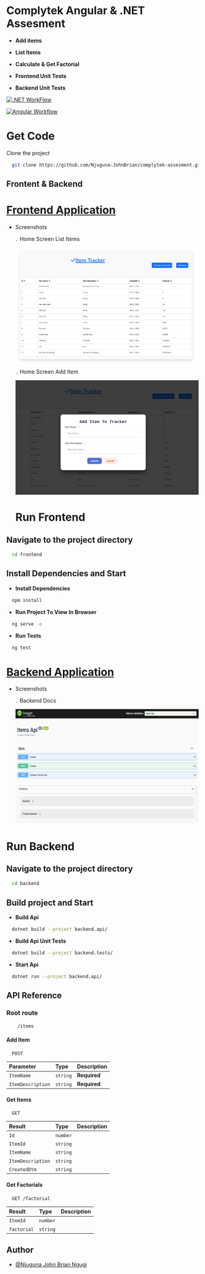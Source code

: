 # Complytek Angular & .NET Assesment

- __Add items__

- __List Items__

- __Calculate & Get Factorial__
-  __Frontend Unit Tests__
-  __Backend Unit Tests__


[![.NET WorkFlow](https://github.com/Njuguna-JohnBrian/complytek-assesment/actions/workflows/dotnet.yml/badge.svg?branch=master&event=deployment_status)](https://github.com/Njuguna-JohnBrian/complytek-assesment/actions/workflows/dotnet.yml)

[![Angular Workflow](https://github.com/Njuguna-JohnBrian/complytek-assesment/actions/workflows/angular.yml/badge.svg)](https://github.com/Njuguna-JohnBrian/complytek-assesment/actions/workflows/angular.yml)

# Get Code

Clone the project

```bash
  git clone https://github.com/Njuguna-JohnBrian/complytek-assesment.git
```

## **Frontent & Backend**

# [Frontend Application]()
- Screenshots

  `.` Home Screen List Items


  <img alt="Home Screen" height="300" src="./fe.png" width="700">


    `.` Home Screen Add Item


  <img alt="Home Screen Add Item" height="300" src="./fe_add.png" width="700">

  # Run Frontend

## Navigate to the project directory

```bash
  cd frontend
```

## Install Dependencies and Start

- __Install Dependencies__

```bash
  npm install
```

- __Run Project To View In Browser__

```bash
  ng serve -o
```

- __Run Tests__

```bash
  ng test
```

# [Backend Application]()

- Screenshots

  `.` Backend Docs


  <img alt="Backend Docs" height="300" src="./be.png" width="700">



# Run Backend

## Navigate to the project directory

```bash
  cd backend
```

## Build project and Start

- __Build Api__

```bash
  dotnet build --project backend.api/
```

- __Build Api Unit Tests__

```bash
  dotnet build --project backend.tests/
```

- __Start Api__

```bash
  dotnet run --project backend.api/
```

## API Reference


### Root route

```http
    /items
```

#### Add Item

```http
  POST
```

| Parameter | Type     | Description                |
| :-------- | :------- | :------------------------- |
| `ItemName` | `string` | **Required** |
| `ItemDescription` | `string` | **Required** |

#### Get Items

```http
  GET
```

| Result | Type     | Description                       |
| :-------- | :------- | :-------------------------------- |
| `Id`      | `number` | |
| `ItemId` | `string` ||
| `ItemName` | `string` ||
| `ItemDescription` | `string` ||
| `CreatedDtm` | `string` ||


#### Get Factorials

```http
  GET /factorial
```

| Result | Type     | Description                       |
| :-------- | :------- | :-------------------------------- |
| `ItemId` | `number` ||
| `factorial` | `string` ||


## Author

- [@Njuguna John Brian Ngugi](https://github.com/Njuguna-JohnBrian)

